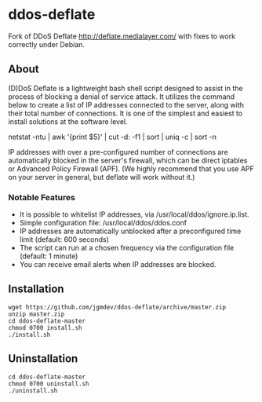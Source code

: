 # ddos-deflate
Fork of DDoS Deflate http://deflate.medialayer.com/ with 
fixes to work correctly under Debian.

## About

(D)DoS Deflate is a lightweight bash shell script designed to assist in 
the process of blocking a denial of service attack. It utilizes the 
command below to create a list of IP addresses connected to the server, 
along with their total number of connections. It is one of the simplest 
and easiest to install solutions at the software level.

netstat -ntu | awk '{print $5}' | cut -d: -f1 | sort | uniq -c | sort -n

IP addresses with over a pre-configured number of connections are 
automatically blocked in the server's firewall, which can be direct 
iptables or Advanced Policy Firewall (APF). (We highly recommend that 
you use APF on your server in general, but deflate will work without it.)

### Notable Features

* It is possible to whitelist IP addresses, via /usr/local/ddos/ignore.ip.list.
* Simple configuration file: /usr/local/ddos/ddos.conf
* IP addresses are automatically unblocked after a preconfigured time limit (default: 600 seconds)
* The script can run at a chosen frequency via the configuration file (default: 1 minute)
* You can receive email alerts when IP addresses are blocked.

## Installation

```
wget https://github.com/jgmdev/ddos-deflate/archive/master.zip
unzip master.zip
cd ddos-deflate-master
chmod 0700 install.sh
./install.sh
```

## Uninstallation

```
cd ddos-deflate-master
chmod 0700 uninstall.sh
./uninstall.sh
```

